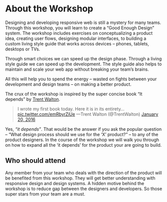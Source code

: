 # About the Workshop

Designing and developing responsive web is still a mystery for many teams. Through this workshop, you will learn to create a “Good Enough Design” system. The workshop includes exercises on conceptualizing a product idea, creating user flows, designing modular interfaces, to building a custom living style guide that works across devices – phones, tablets, desktops or TVs.

Through smart choices we can speed up the design phase. Through a living style guide we can speed up the development. The style guide also helps to maintain and scale your web app without breaking your team’s brains.

All this will help you to spend the energy – wasted on fights between your development and design teams – on making a better product.

The crux of the workshop is inspired by the super concise book “It depends” by [Trent Walton](https://twitter.com/trentwalton).

> I wrote my first book today. Here it is in its entirety… [pic.twitter.com/emRbyrZiUe](https://twitter.com/TrentWalton/status/689831145039495172)
> —Trent Walton \(@TrentWalton\) [January 20, 2016](https://twitter.com/TrentWalton/status/689831145039495172)

Yes, _“it depends”_. That would be the answer if you ask the popular question – “What design process should we use for the ‘X’ product?” – to any of the product designers. In the course of the workshop we will walk you through on how to expand all the ‘it depends’ for the product your are going to build.

## Who should attend

Any member from your team who deals with the direction of the product will be benefited from this workshop. They will get better understanding with responsive design and design systems. A hidden motive behind the workshop is to reduce gap between the designers and developers. So those super stars from your team are a must.
